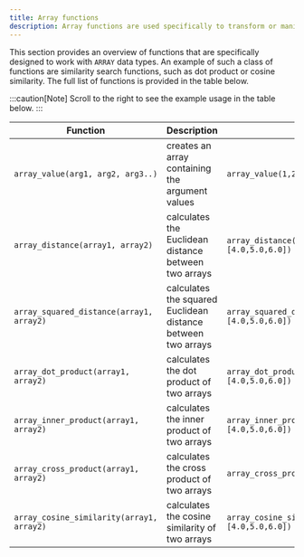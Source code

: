 ```yaml
---
title: Array functions
description: Array functions are used specifically to transform or manipulate arrays.
---
```


This section provides an overview of functions that are specifically designed to work with
`ARRAY` data types. An example of such a class of functions are similarity search functions,
such as dot product or cosine similarity. The full list of functions is provided in the table below.

:::caution[Note]
Scroll to the right to see the example usage in the table below.
:::

<div class="scroll-table">

| Function | Description | Example | Result |
| ----------- | --------------- | ----------- | ----------- |
| `array_value(arg1, arg2, arg3..)` | creates an array containing the argument values | `array_value(1,2,3,4,5,56,2)` | `[1,2,3,4,5,56,2]` |
| `array_distance(array1, array2)` | calculates the Euclidean distance between two arrays | `array_distance([1.0,2.0,3.0], [4.0,5.0,6.0])` | `5.196152` |
| `array_squared_distance(array1, array2)` | calculates the squared Euclidean distance between two arrays | `array_squared_distance([1.0,2.0,3.0], [4.0,5.0,6.0])` | `27.000000` |
| `array_dot_product(array1, array2)` | calculates the dot product of two arrays | `array_dot_product([1.0,2.0,3.0], [4.0,5.0,6.0])` | `32.000000` |
| `array_inner_product(array1, array2)` | calculates the inner product of two arrays | `array_inner_product([1.0,2.0,3.0], [4.0,5.0,6.0])` | `32.000000` |
| `array_cross_product(array1, array2)` | calculates the cross product of two arrays | `array_cross_product([1,2,3], [4,5,6])` | `[-3,6,-3]` |
| `array_cosine_similarity(array1, array2)` | calculates the cosine similarity of two arrays | `array_cosine_similarity([1.0,2.0,3.0], [4.0,5.0,6.0])` | `0.974632` |

</div>
